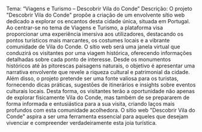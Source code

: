 Tema: “Viagens e Turismo – Descobrir Vila do Conde”
Descrição: O projeto "Descobrir Vila do Conde" propõe a criação de um envolvente sítio web dedicado a explorar os encantos desta cidade única, situada em Portugal. Ao centrar-se no tema de Viagens e Turismo, a plataforma visa proporcionar uma experiência imersiva aos utilizadores, destacando os pontos turísticos mais marcantes, os costumes locais e a vibrante comunidade de Vila do Conde.
O sítio web será uma janela virtual que conduzirá os visitantes por uma viagem histórica, oferecendo informações detalhadas sobre cada ponto de interesse. Desde os monumentos históricos até às pitorescas paisagens naturais, o objetivo é apresentar uma narrativa envolvente que revele a riqueza cultural e patrimonial da cidade.
Além disso, o projeto pretende ser uma fonte valiosa para os turistas, fornecendo dicas práticas, sugestões de itinerários e insights sobre eventos culturais locais. Desta forma, os visitantes terão a oportunidade não apenas de explorar fisicamente Vila do Conde, mas também de se prepararem de forma informada e entusiástica para a sua visita, criando laços mais profundos com esta comunidade acolhedora. O sítio web "Descobrir Vila do Conde" aspira a ser uma ferramenta essencial para aqueles que desejam vivenciar e compreender verdadeiramente esta joia turística.
